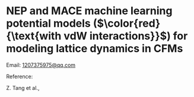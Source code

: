 # NEP and MACE machine learning potential models ($\color{red}{\text{with vdW interactions}}$) for modeling lattice dynamics in CFMs

Email: 1207375975@qq.com

Reference:

Z. Tang et al.,  [ ]( )
